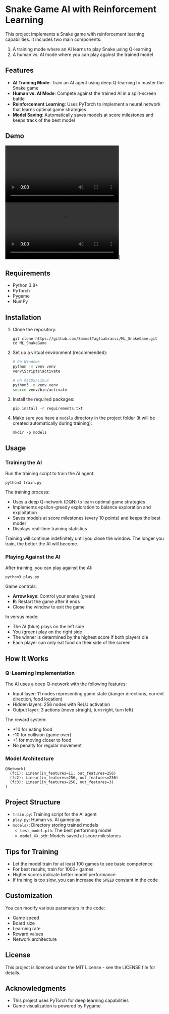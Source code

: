 # Snake Game AI with Reinforcement Learning

This project implements a Snake game with reinforcement learning capabilities. It includes two main components:
1. A training mode where an AI learns to play Snake using Q-learning
2. A human vs. AI mode where you can play against the trained model

## Features

- **AI Training Mode**: Train an AI agent using deep Q-learning to master the Snake game
- **Human vs. AI Mode**: Compete against the trained AI in a split-screen battle
- **Reinforcement Learning**: Uses PyTorch to implement a neural network that learns optimal game strategies
- **Model Saving**: Automatically saves models at score milestones and keeps track of the best model

## Demo
<video src="https://github.com/user-attachments/assets/cbad6049-1580-4bc7-af9d-12bfdfbb92e8" width="360" controls> </video>
<video src="https://github.com/user-attachments/assets/1923b158-10db-4e2a-a5cb-7b36227ba9db" width="360" controls> </video>|

## Requirements

- Python 3.8+
- PyTorch
- Pygame
- NumPy

## Installation

1. Clone the repository:
   ```
   git clone https://github.com/SamuelTagliabracci/ML_SnakeGame.git
   cd ML_SnakeGame
   ```

2. Set up a virtual environment (recommended):
   ```bash
   # On Windows
   python -m venv venv
   venv\Scripts\activate

   # On macOS/Linux
   python3 -m venv venv
   source venv/bin/activate
   ```

3. Install the required packages:
   ```
   pip install -r requirements.txt
   ```

4. Make sure you have a `models` directory in the project folder (it will be created automatically during training):
   ```
   mkdir -p models
   ```

## Usage

### Training the AI

Run the training script to train the AI agent:

```
python3 train.py
```

The training process:
- Uses a deep Q-network (DQN) to learn optimal game strategies
- Implements epsilon-greedy exploration to balance exploration and exploitation
- Saves models at score milestones (every 10 points) and keeps the best model
- Displays real-time training statistics

Training will continue indefinitely until you close the window. The longer you train, the better the AI will become.

### Playing Against the AI

After training, you can play against the AI:

```
python3 play.py
```

Game controls:
- **Arrow keys**: Control your snake (green)
- **R**: Restart the game after it ends
- Close the window to exit the game

In versus mode:
- The AI (blue) plays on the left side
- You (green) play on the right side
- The winner is determined by the highest score if both players die
- Each player can only eat food on their side of the screen

## How It Works

### Q-Learning Implementation

The AI uses a deep Q-network with the following features:
- Input layer: 11 nodes representing game state (danger directions, current direction, food location)
- Hidden layers: 256 nodes with ReLU activation
- Output layer: 3 actions (move straight, turn right, turn left)

The reward system:
- +10 for eating food
- -10 for collision (game over)
- +1 for moving closer to food
- No penalty for regular movement

### Model Architecture

```
QNetwork(
  (fc1): Linear(in_features=11, out_features=256)
  (fc2): Linear(in_features=256, out_features=256)
  (fc3): Linear(in_features=256, out_features=3)
)
```

## Project Structure

- `train.py`: Training script for the AI agent
- `play.py`: Human vs. AI gameplay
- `models/`: Directory storing trained models
  - `best_model.pth`: The best performing model
  - `model_XX.pth`: Models saved at score milestones

## Tips for Training

- Let the model train for at least 100 games to see basic competence
- For best results, train for 1000+ games
- Higher scores indicate better model performance
- If training is too slow, you can increase the `SPEED` constant in the code

## Customization

You can modify various parameters in the code:
- Game speed
- Board size
- Learning rate
- Reward values
- Network architecture

## License

This project is licensed under the MIT License - see the LICENSE file for details.

## Acknowledgments

- This project uses PyTorch for deep learning capabilities
- Game visualization is powered by Pygame
